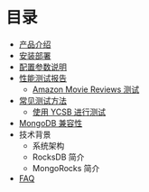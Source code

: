 # 目录

- [产品介绍](README.md)
- [安装部署](installation.md)
- [配置参数说明](config_summary.md)
- [性能测试报告](benchmarks.md)
    * [Amazon Movie Reviews 测试](amazon_movie_reviews_benchmark.md)
- [常见测试方法](benchmark_tools.md)
    * [使用 YCSB 进行测试](benchmark_tool_ycsb.md)
- [MongoDB 兼容性](mysql_compatibility.md)
- 技术背景
    * 系统架构
    * RocksDB 简介
    * MongoRocks 简介
- [FAQ](FAQ.md)
